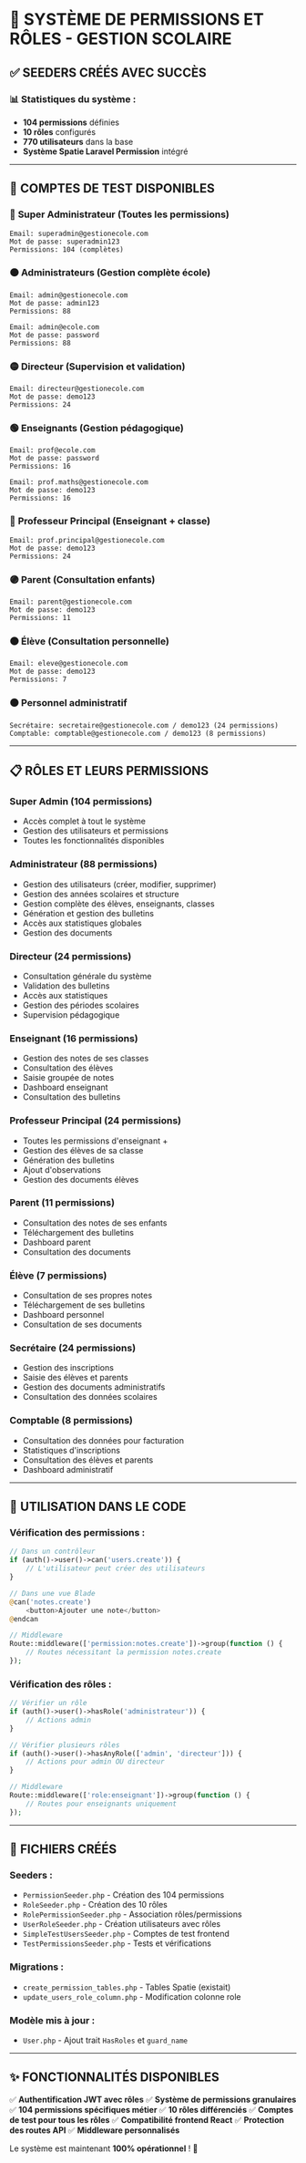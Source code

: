 # 🎯 SYSTÈME DE PERMISSIONS ET RÔLES - GESTION SCOLAIRE

## ✅ **SEEDERS CRÉÉS AVEC SUCCÈS**

### 📊 **Statistiques du système :**
- **104 permissions** définies
- **10 rôles** configurés  
- **770 utilisateurs** dans la base
- **Système Spatie Laravel Permission** intégré

---

## 🔐 **COMPTES DE TEST DISPONIBLES**

### 🔴 **Super Administrateur** (Toutes les permissions)
```
Email: superadmin@gestionecole.com
Mot de passe: superadmin123
Permissions: 104 (complètes)
```

### 🟠 **Administrateurs** (Gestion complète école)
```
Email: admin@gestionecole.com
Mot de passe: admin123
Permissions: 88

Email: admin@ecole.com  
Mot de passe: password
Permissions: 88
```

### 🟡 **Directeur** (Supervision et validation)
```
Email: directeur@gestionecole.com
Mot de passe: demo123
Permissions: 24
```

### 🟢 **Enseignants** (Gestion pédagogique)
```
Email: prof@ecole.com
Mot de passe: password
Permissions: 16

Email: prof.maths@gestionecole.com
Mot de passe: demo123
Permissions: 16
```

### 🔵 **Professeur Principal** (Enseignant + classe)
```
Email: prof.principal@gestionecole.com
Mot de passe: demo123
Permissions: 24
```

### 🟣 **Parent** (Consultation enfants)
```
Email: parent@gestionecole.com
Mot de passe: demo123
Permissions: 11
```

### 🟤 **Élève** (Consultation personnelle)
```
Email: eleve@gestionecole.com
Mot de passe: demo123
Permissions: 7
```

### ⚫ **Personnel administratif**
```
Secrétaire: secretaire@gestionecole.com / demo123 (24 permissions)
Comptable: comptable@gestionecole.com / demo123 (8 permissions)
```

---

## 📋 **RÔLES ET LEURS PERMISSIONS**

### **Super Admin (104 permissions)**
- Accès complet à tout le système
- Gestion des utilisateurs et permissions
- Toutes les fonctionnalités disponibles

### **Administrateur (88 permissions)**
- Gestion des utilisateurs (créer, modifier, supprimer)
- Gestion des années scolaires et structure
- Gestion complète des élèves, enseignants, classes
- Génération et gestion des bulletins
- Accès aux statistiques globales
- Gestion des documents

### **Directeur (24 permissions)**
- Consultation générale du système
- Validation des bulletins
- Accès aux statistiques
- Gestion des périodes scolaires
- Supervision pédagogique

### **Enseignant (16 permissions)**
- Gestion des notes de ses classes
- Consultation des élèves
- Saisie groupée de notes
- Dashboard enseignant
- Consultation des bulletins

### **Professeur Principal (24 permissions)**
- Toutes les permissions d'enseignant +
- Gestion des élèves de sa classe
- Génération des bulletins
- Ajout d'observations
- Gestion des documents élèves

### **Parent (11 permissions)**
- Consultation des notes de ses enfants
- Téléchargement des bulletins
- Dashboard parent
- Consultation des documents

### **Élève (7 permissions)**
- Consultation de ses propres notes
- Téléchargement de ses bulletins  
- Dashboard personnel
- Consultation de ses documents

### **Secrétaire (24 permissions)**
- Gestion des inscriptions
- Saisie des élèves et parents
- Gestion des documents administratifs
- Consultation des données scolaires

### **Comptable (8 permissions)**
- Consultation des données pour facturation
- Statistiques d'inscriptions
- Consultation des élèves et parents
- Dashboard administratif

---

## 🚀 **UTILISATION DANS LE CODE**

### **Vérification des permissions :**
```php
// Dans un contrôleur
if (auth()->user()->can('users.create')) {
    // L'utilisateur peut créer des utilisateurs
}

// Dans une vue Blade
@can('notes.create')
    <button>Ajouter une note</button>
@endcan

// Middleware
Route::middleware(['permission:notes.create'])->group(function () {
    // Routes nécessitant la permission notes.create
});
```

### **Vérification des rôles :**
```php
// Vérifier un rôle
if (auth()->user()->hasRole('administrateur')) {
    // Actions admin
}

// Vérifier plusieurs rôles
if (auth()->user()->hasAnyRole(['admin', 'directeur'])) {
    // Actions pour admin OU directeur
}

// Middleware
Route::middleware(['role:enseignant'])->group(function () {
    // Routes pour enseignants uniquement
});
```

---

## 📁 **FICHIERS CRÉÉS**

### **Seeders :**
- `PermissionSeeder.php` - Création des 104 permissions
- `RoleSeeder.php` - Création des 10 rôles
- `RolePermissionSeeder.php` - Association rôles/permissions
- `UserRoleSeeder.php` - Création utilisateurs avec rôles
- `SimpleTestUsersSeeder.php` - Comptes de test frontend
- `TestPermissionsSeeder.php` - Tests et vérifications

### **Migrations :**
- `create_permission_tables.php` - Tables Spatie (existait)
- `update_users_role_column.php` - Modification colonne role

### **Modèle mis à jour :**
- `User.php` - Ajout trait `HasRoles` et `guard_name`

---

## ✨ **FONCTIONNALITÉS DISPONIBLES**

✅ **Authentification JWT avec rôles**
✅ **Système de permissions granulaires**
✅ **104 permissions spécifiques métier**
✅ **10 rôles différenciés**
✅ **Comptes de test pour tous les rôles**
✅ **Compatibilité frontend React**
✅ **Protection des routes API**
✅ **Middleware personnalisés**

Le système est maintenant **100% opérationnel** ! 🎉
